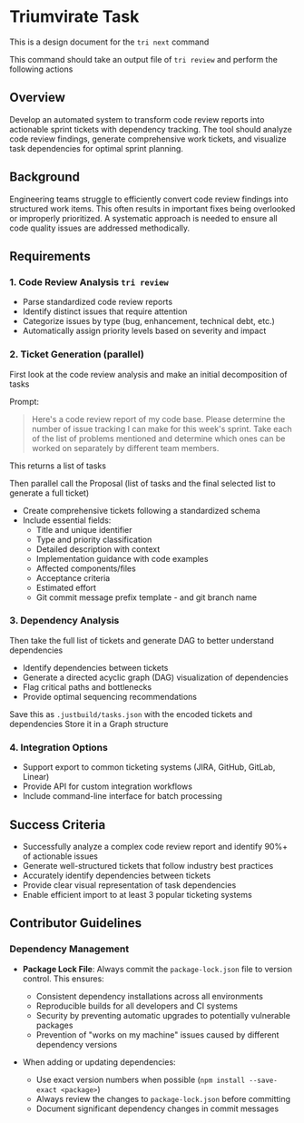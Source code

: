 # Triumvirate Task

This is a design document for the `tri next` command

This command should take an output file of `tri review` and perform the following actions

## Overview

Develop an automated system to transform code review reports into actionable sprint tickets with dependency tracking. The tool should analyze code review findings, generate comprehensive work tickets, and visualize task dependencies for optimal sprint planning.

## Background

Engineering teams struggle to efficiently convert code review findings into structured work items. This often results in important fixes being overlooked or improperly prioritized. A systematic approach is needed to ensure all code quality issues are addressed methodically.

## Requirements

### 1. Code Review Analysis `tri review`

- Parse standardized code review reports
- Identify distinct issues that require attention
- Categorize issues by type (bug, enhancement, technical debt, etc.)
- Automatically assign priority levels based on severity and impact

### 2. Ticket Generation (parallel)

First look at the code review analysis and make an initial decomposition of tasks

Prompt:

> Here's a code review report of my code base.  Please determine the number of issue tracking I can make for this week's sprint.  Take each of the list of problems mentioned and determine which ones can be worked on separately by different team members.

This returns a list of tasks

Then parallel call the Proposal (list of tasks and the final selected list to generate a full ticket)

- Create comprehensive tickets following a standardized schema
- Include essential fields:
  - Title and unique identifier
  - Type and priority classification
  - Detailed description with context
  - Implementation guidance with code examples
  - Affected components/files
  - Acceptance criteria
  - Estimated effort
  - Git commit message prefix template - and git branch name

### 3. Dependency Analysis

Then take the full list of tickets and generate DAG to better understand dependencies

- Identify dependencies between tickets
- Generate a directed acyclic graph (DAG) visualization of dependencies
- Flag critical paths and bottlenecks
- Provide optimal sequencing recommendations

Save this as `.justbuild/tasks.json` with the encoded tickets and dependencies
Store it in a Graph structure

### 4. Integration Options

- Support export to common ticketing systems (JIRA, GitHub, GitLab, Linear)
- Provide API for custom integration workflows
- Include command-line interface for batch processing

## Success Criteria

- Successfully analyze a complex code review report and identify 90%+ of actionable issues
- Generate well-structured tickets that follow industry best practices
- Accurately identify dependencies between tickets
- Provide clear visual representation of task dependencies
- Enable efficient import to at least 3 popular ticketing systems

## Contributor Guidelines

### Dependency Management

- **Package Lock File**: Always commit the `package-lock.json` file to version control. This ensures:
  - Consistent dependency installations across all environments
  - Reproducible builds for all developers and CI systems
  - Security by preventing automatic upgrades to potentially vulnerable packages
  - Prevention of "works on my machine" issues caused by different dependency versions

- When adding or updating dependencies:
  - Use exact version numbers when possible (`npm install --save-exact <package>`)
  - Always review the changes to `package-lock.json` before committing
  - Document significant dependency changes in commit messages
